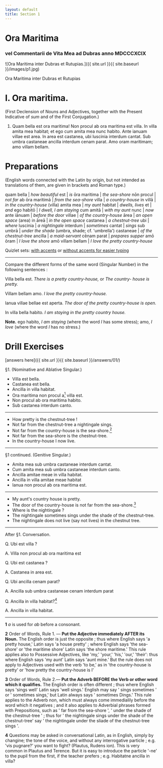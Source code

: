 ```yaml
---
layout: default
title: Section 1
---
```


# Ora Maritima

### vel Commentarii de Vita Mea ad Dubras anno MDCCCXCIX

![Ora Maritima inter Dubras et Rutupias.]({{ site.url }}{{ site.baseurl }}/images/p1.jpg)

Ora Maritima inter Dubras et Rutupias

# I. Ora maritima.

(First Declension of Nouns and Adjectives, together with the Present Indicative of *sum* and of the First Conjugation.)

1. Quam bella est ora maritima! Non procul 
ab ora maritima est villa. In villa amita mea 
habitat; et ego cum amita mea nunc habito. Ante 
ianuam villae est area. In area est castanea, ubi 
luscinia interdum cantat. Sub umbra castaneae ancilla 
interdum cenam parat. Amo oram maritimam; amo 
villam bellam.

# Preparations

(English words connected with the Latin by origin, but not intended as translations of them, are given in brackets and Roman type.)

quam bella | *how beautiful*
est | *is*
ōra maritima | *the sea-shore*
nōn procul | *not far*
ab ōra maritimā | *from the sea-shore*
villa | *a country-house*
in villā | *in the country-house* (villa)
amita mea | *my aunt*
habitat | *dwells, lives*
et | *and*
ego habitō | *I dwell, I am staying*
cum amitā | *with my aunt*
nunc | *now*
ante iānuam | *before the door*
villae | *of the country-house*
ārea | *an open space* (area)
in āreā | *in the open space*
castanea | *a chestnut-tree*
ubi | *where*
luscinia | *a nightingale*
interdum | *sometimes*
cantat | *sings*
sub umbrā | *under the shade* (umbra, shade; cf. 'umbrella')
castaneae | *of the chestnut-tree*
ancilla | *a maid-servant*
cēnam parat | *prepares supper*
amō ōram | *I love the shore*
amō villam bellam | *I love the pretty country-house*

Quizlet sets: [with accents](https://quizlet.com/_2dze7g) or [without accents for easier typing](https://quizlet.com/_2ebb4q)

---

Compare the different forms of the same word (Singular 
Number) in the following sentences : 

Villa bella est. *There is a pretty country-house,* or *The country- 
house is pretty.*

Villam bellam amo. *I love the pretty country-house.* 

Ianua villae bellae est aperta. *The door of the pretty country-house is open.*

In villa bella habito. *I am staying in the pretty country house.*

**Note.** ego habito, *I am staying* (where the word *I* has some 
stress); amo, *I love* (where the word *I* has no stress.) 

# Drill Exercises

[answers here]({{ site.url }}{{ site.baseurl }}/answers/01/)

§1. (Nominative and Ablative Singular.) 

* Villa est bella. 
* Castanea est bella. 
* Ancilla in villa habitat. 
* Ora maritima non procul a[<sup>1</sup>](#footnote1) villa est. 
* Non procul ab ora maritima habito. 
* Sub castanea interdum canto. 

---

* How pretty is the chestnut-tree ! 
* Not far from the chestnut-tree a nightingale sings. 
* Not far from the country-house is the sea-shore.[<sup>2</sup>](#footnote1)
* Not far from the sea-shore is the chestnut-tree. 
* In the country-house I now live. 

---

§1 continued. (Genitive Singular.) 

* Amita mea sub umbra castaneae interdum cantat. 
* Cum amita mea sub umbra castaneae interdum canto. 
* Ancilla amitae meae in villa habitat. 
* Ancilla in villa amitae meae habitat 
* Ianua non procul ab ora maritima est. 

---

* My aunt's country house is pretty. 
* The door of the country-house is not far from the sea-shore.[<sup>3</sup>](#footnote1)
* Where is the nightingale ? 
* The nightingale sometimes sings under the shade of the 
chestnut-tree. 
* The nightingale does not live (say not lives) in the chestnut 
tree. 

---

After §1. Conversation. 

Q. Ubi est villa ? 

A. Villa non procul ab ora maritima est 

Q. Ubi est castanea ? 

A. Castanea in area est. 


Q. Ubi ancilla cenam parat? 

A. Ancilla sub umbra castaneae cenam interdum parat 

Q. Ancilla in villa habitat?[<sup>4</sup>](#footnote1)

A. Ancilla in villa habitat. 

---

<a name="footnote1"></a> **1** *a* is used for *ab* before a consonant. 

**2** Order of Words, Rule 1. — **Put the Adjective immediately AFTER 
its Noun.** The English order is just the opposite ; thus where English says 
'a pretty house,' Latin says 'a house pretty' ; where English says 
'the sea-shore' or 'the maritime shore' 
Latin says 'the shore maritime.' This rule 
applies also to Possessive Adjectives, like 'my,' 'your,' 'his,' 'our,' 
'their': thus where English says 'my aunt' Latin says 'aunt mine.' But 
the rule does not apply to Adjectives used with the verb 'to be,' as in 'the 
country-house is pretty' or 'how pretty the country-house is I' 


**3** Order of Words, Rule 2.— **Put the Adverb BEFORE the Verb or 
other word which it qualifies.** The English order is often different ; thus 
where English says 'sings well' Latin says 'well sings.' English may say 
' sings sometimes ' or ' sometimes sings,' but Latin always says ' sometimes 
Dings.' This rule applies to the Adverb non, which must always come 
immedialily before the word which it negatives ; and it also applies to 
Adverbial phrases formed with Prepositions, such as ' far from the sea-shore ', 
' under the shade of the chestnut-tree ' ; thus for ' the nightingale sings under 
the shade of the chestnut-tree' say ' the nightingale under the sliade of the 
chestnut-tree sings '. 

**4** Questions may be asked in conversational Latin, as in English, simply by 
changine; the tone of the voice, and without any interrogative particle ; e.g. 
'vis pugnare?' you want to fight? (Plautus, Rudens ion). This is very 
common in Plautus and Terence. But it is easy to introduce the particle 
'-ne' to the pupil from the first, if the teacher prefers ; e.g. Habitatne 
ancilla in villa?

